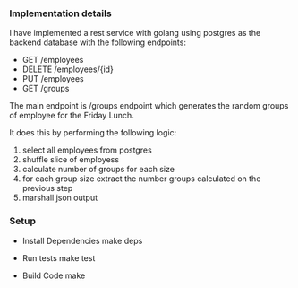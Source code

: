 ### Implementation details

I have implemented a rest service with golang using postgres as the backend database with the following endpoints:

* GET /employees   
* DELETE /employees/{id}
* PUT /employees 
* GET /groups

The main endpoint is /groups endpoint which generates the random groups of employee for the Friday Lunch.

It does this by performing the following logic:
1. select all employees from postgres 
1. shuffle slice of employess
1. calculate number of groups for each size 
1. for each group size extract the number groups calculated on the previous step
1. marshall json output 
   

### Setup

* Install Dependencies 
  make deps

* Run tests
  make test

* Build Code
  make
